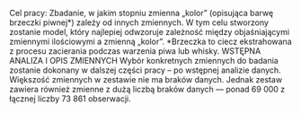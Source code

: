 Cel pracy:
Zbadanie, w jakim stopniu zmienna „kolor” (opisująca barwę brzeczki piwnej*) zależy od innych zmiennych. W tym celu stworzony zostanie model, który najlepiej odwzoruje zależność między objaśniającymi zmiennymi ilościowymi a zmienną „kolor”.
*Brzeczka to ciecz ekstrahowana z procesu zacierania podczas warzenia piwa lub whisky.
WSTĘPNA ANALIZA I OPIS ZMIENNYCH
Wybór konkretnych zmiennych do badania zostanie dokonany w dalszej części pracy – po wstępnej analizie danych. Większość zmiennych w zestawie nie ma braków danych. Jednak zestaw zawiera również zmienne z dużą liczbą braków danych — ponad 69 000 z łącznej liczby 73 861 obserwacji.
